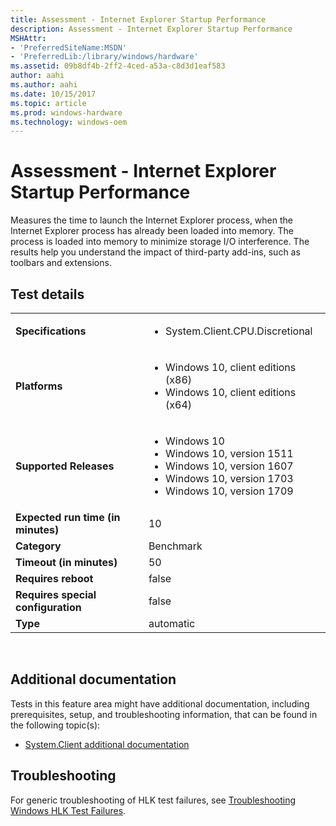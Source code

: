 ```yaml
---
title: Assessment - Internet Explorer Startup Performance
description: Assessment - Internet Explorer Startup Performance
MSHAttr:
- 'PreferredSiteName:MSDN'
- 'PreferredLib:/library/windows/hardware'
ms.assetid: 09b8df4b-2ff2-4ced-a53a-c8d3d1eaf583
author: aahi
ms.author: aahi
ms.date: 10/15/2017
ms.topic: article
ms.prod: windows-hardware
ms.technology: windows-oem
---
```


# <span id="p_hlk_test.db3cc4b3-b7fa-4cd4-aa0e-b5f8a7c9aab1"></span>Assessment - Internet Explorer Startup Performance


Measures the time to launch the Internet Explorer process, when the Internet Explorer process has already been loaded into memory. The process is loaded into memory to minimize storage I/O interference. The results help you understand the impact of third-party add-ins, such as toolbars and extensions.

## Test details
|||
|---|---|
| **Specifications**  | <ul><li>System.Client.CPU.Discretional</li></ul> |  
| **Platforms**   | <ul><li>Windows 10, client editions (x86)</li><li>Windows 10, client editions (x64)</li></ul> |
| **Supported Releases** | <ul><li>Windows 10</li><li>Windows 10, version 1511</li><li>Windows 10, version 1607</li><li>Windows 10, version 1703</li><li>Windows 10, version 1709</li></ul> |
|**Expected run time (in minutes)**| 10 |
|**Category**| Benchmark |
|**Timeout (in minutes)**| 50 |
|**Requires reboot**| false |
|**Requires special configuration**| false |
|**Type**| automatic |

 

## <span id="Additional_documentation"></span><span id="additional_documentation"></span><span id="ADDITIONAL_DOCUMENTATION"></span>Additional documentation


Tests in this feature area might have additional documentation, including prerequisites, setup, and troubleshooting information, that can be found in the following topic(s):

-   [System.Client additional documentation](system-client-additional-documentation.md)

## <span id="Troubleshooting"></span><span id="troubleshooting"></span><span id="TROUBLESHOOTING"></span>Troubleshooting


For generic troubleshooting of HLK test failures, see [Troubleshooting Windows HLK Test Failures](..\user\troubleshooting-windows-hlk-test-failures.md).

 

 






